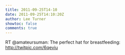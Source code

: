```yaml
---
title: 2011-09-25T14-10
date: 2011-09-25T14:10:20Z
author: Lee Turner
showtoc: false
comments: true
---
```


RT @amateursuman: The perfect hat for breastfeeding: http://twitpic.com/6qeviu

